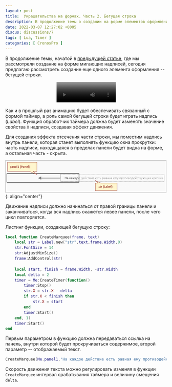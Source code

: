 ```yaml
---
layout: post
title:  Украшательства на формах. Часть 2. Бегущая строка
description: В продолжение темы о создании на форме элементов оформления рассматривается создание элемента типа "бегущая строка"
date: 2022-03-07 12:27:02 +0005
discus: discussions/7
tags: [ Lua, Timer ]
categories: [ CronosPro ]
---
```


В продолжение темы, начатой в [предыдущей статье](/flashing/), где мы рассмотрели создание на форме мигающих надписей, сегодня предлагаю рассмотреть создание еще одного элемента оформления -- бегущей строки.
<center>
<video width="185" height="64" autoplay loop poster="../assets/img/2022-03-08-marquee/screen.png">
<source src="../assets/img/2022-03-08-marquee/marquee.mp4" type="video/mp4"  />
</video>
</center>

Как и в прошлый раз анимацию будет обеспечивать связанный с формой таймер, а роль самой бегущей строки будет играть надпись (*Label*). Функция обработчик таймера должна будет изменять значение свойства `X` надписи, создавая эффект движения. 

Для создания эффекта отсечения части строки, мы поместим надпись внутрь панели, которая станет выполнять функцию окна прокрутки: часть надписи, находящаяся в пределах панели будет видна на форме, а остальная часть - скрыта.

![scheme](../assets/img/2022-03-08-marquee/marquee.png "Бегущая строка"){: align="center"}

Движение надписи должно начинаться от правой границы панели и заканчиваться, когда вся надпись окажется левее панели, после чего цикл повторяется. 

Листинг функции, создающей бегущую строку:

```lua
local function CreateMarquee(frame, text)
	local str = Label.new("str",text,frame.Width,0)
	str.FontSize = 14
	str:AdjustMinSize()
	frame:AddControl(str)
	
	local start, finish = frame.Width, -str.Width
	local delta = 2	
	timer = Me:CreateTimer(function()
		timer:Stop()
		str.X = str.X - delta
		if str.X < finish then
			str.X = start
		end
		timer:Start()
	end, 1)
	timer:Start()
end
```


Первым параметром в функцию должна передаваться ссылка на панель, внутри которой  будет прокручиваться содержимое, второй параметр -- отображаемый текст. 

```lua
CreateMarquee(Me.panel1,"На каждое действие есть равная ему противодействующая критика")
```

Скорость движения текста можно регулировать изменяя в функции `CreateMarquee` интервал срабатывания таймера и величину смещения `delta`.
